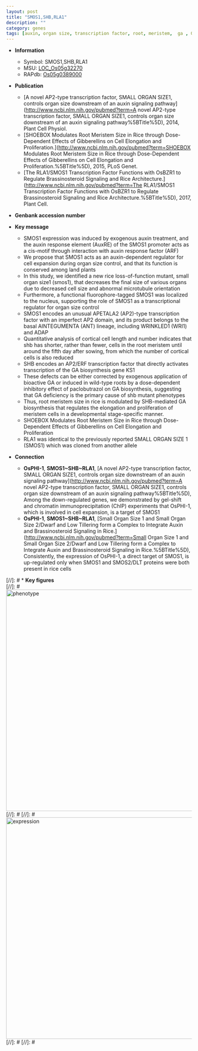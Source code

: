 ```yaml
---
layout: post
title: "SMOS1,SHB,RLA1"
description: ""
category: genes
tags: [auxin, organ size, transcription factor, root, meristem,  ga , GA, GA deficiency, GA biosynthesis, root meristem, root meristem size, Gibberellin]
---
```


* **Information**  
    + Symbol: SMOS1,SHB,RLA1  
    + MSU: [LOC_Os05g32270](http://rice.plantbiology.msu.edu/cgi-bin/ORF_infopage.cgi?orf=LOC_Os05g32270)  
    + RAPdb: [Os05g0389000](http://rapdb.dna.affrc.go.jp/viewer/gbrowse_details/irgsp1?name=Os05g0389000)  

* **Publication**  
    + [A novel AP2-type transcription factor, SMALL ORGAN SIZE1, controls organ size downstream of an auxin signaling pathway](http://www.ncbi.nlm.nih.gov/pubmed?term=A novel AP2-type transcription factor, SMALL ORGAN SIZE1, controls organ size downstream of an auxin signaling pathway%5BTitle%5D), 2014, Plant Cell Physiol.
    + [SHOEBOX Modulates Root Meristem Size in Rice through Dose-Dependent Effects of Gibberellins on Cell Elongation and Proliferation.](http://www.ncbi.nlm.nih.gov/pubmed?term=SHOEBOX Modulates Root Meristem Size in Rice through Dose-Dependent Effects of Gibberellins on Cell Elongation and Proliferation.%5BTitle%5D), 2015, PLoS Genet.
    + [The RLA1/SMOS1 Transcription Factor Functions with OsBZR1 to Regulate Brassinosteroid Signaling and Rice Architecture.](http://www.ncbi.nlm.nih.gov/pubmed?term=The RLA1/SMOS1 Transcription Factor Functions with OsBZR1 to Regulate Brassinosteroid Signaling and Rice Architecture.%5BTitle%5D), 2017, Plant Cell.

* **Genbank accession number**  

* **Key message**  
    + SMOS1 expression was induced by exogenous auxin treatment, and the auxin response element (AuxRE) of the SMOS1 promoter acts as a cis-motif through interaction with auxin response factor (ARF)
    + We propose that SMOS1 acts as an auxin-dependent regulator for cell expansion during organ size control, and that its function is conserved among land plants
    + In this study, we identified a new rice loss-of-function mutant, small organ size1 (smos1), that decreases the final size of various organs due to decreased cell size and abnormal microtubule orientation
    + Furthermore, a functional fluorophore-tagged SMOS1 was localized to the nucleus, supporting the role of SMOS1 as a transcriptional regulator for organ size control
    + SMOS1 encodes an unusual APETALA2 (AP2)-type transcription factor with an imperfect AP2 domain, and its product belongs to the basal AINTEGUMENTA (ANT) lineage, including WRINKLED1 (WRI1) and ADAP
    + Quantitative analysis of cortical cell length and number indicates that shb has shorter, rather than fewer, cells in the root meristem until around the fifth day after sowing, from which the number of cortical cells is also reduced
    + SHB encodes an AP2/ERF transcription factor that directly activates transcription of the GA biosynthesis gene KS1
    + These defects can be either corrected by exogenous application of bioactive GA or induced in wild-type roots by a dose-dependent inhibitory effect of paclobutrazol on GA biosynthesis, suggesting that GA deficiency is the primary cause of shb mutant phenotypes
    + Thus, root meristem size in rice is modulated by SHB-mediated GA biosynthesis that regulates the elongation and proliferation of meristem cells in a developmental stage-specific manner.
    + SHOEBOX Modulates Root Meristem Size in Rice through Dose-Dependent Effects of Gibberellins on Cell Elongation and Proliferation
    + RLA1 was identical to the previously reported SMALL ORGAN SIZE 1 (SMOS1) which was cloned from another allele

* **Connection**  
    + __OsPHI-1__, __SMOS1~SHB~RLA1__, [A novel AP2-type transcription factor, SMALL ORGAN SIZE1, controls organ size downstream of an auxin signaling pathway](http://www.ncbi.nlm.nih.gov/pubmed?term=A novel AP2-type transcription factor, SMALL ORGAN SIZE1, controls organ size downstream of an auxin signaling pathway%5BTitle%5D), Among the down-regulated genes, we demonstrated by gel-shift and chromatin immunoprecipitation (ChIP) experiments that OsPHI-1, which is involved in cell expansion, is a target of SMOS1
    + __OsPHI-1__, __SMOS1~SHB~RLA1__, [Small Organ Size 1 and Small Organ Size 2/Dwarf and Low Tillering form a Complex to Integrate Auxin and Brassinosteroid Signaling in Rice.](http://www.ncbi.nlm.nih.gov/pubmed?term=Small Organ Size 1 and Small Organ Size 2/Dwarf and Low Tillering form a Complex to Integrate Auxin and Brassinosteroid Signaling in Rice.%5BTitle%5D), Consistently, the expression of OsPHI-1, a direct target of SMOS1, is up-regulated only when SMOS1 and SMOS2/DLT proteins were both present in rice cells

[//]: # * **Key figures**  
[//]: # <img src="http://funRiceGenes.github.io/images/SMOS1.pheno.png" alt="phenotype"  style="width: 600px;"/>
[//]: # 
[//]: # <img src="http://funRiceGenes.github.io/images/SMOS1.exp.png" alt="expression"  style="width: 600px;"/>
[//]: # 
[//]: # 
